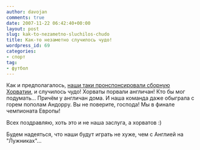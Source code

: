 ```yaml
---
author: davojan
comments: true
date: 2007-11-22 06:42:40+00:00
layout: post
slug: kak-to-nezametno-sluchilos-chudo
title: Как-то незаметно случилось чудо!
wordpress_id: 69
categories:
- спорт
tag:
- футбол
---
```


Как и предполагалось, [наши таки пронспонсировали сборную
Хорватии](http://sport.rbc.ru/football/article/19/11/2007/102430.shtml), и случилось чудо! Хорваты
порвали англичан! Кто бы мог подумать... Причём у англичан дома. И наша команда даже обыграла с
горем пополам Андорру. Вы не поверите, господа! Мы в финале чемпионата Европы!

Всех поздравляю, хоть это и не наша заслуга, а хорватов :)

Будем надеяться, что наши будут играть не хуже, чем с Англией на "Лужниках"...
